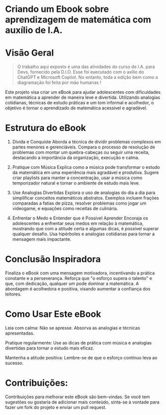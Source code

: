 # Criando um Ebook sobre aprendizagem de matemática com auxílio de I.A.

# Visão Geral

>O trabalho aqui exposto é uma das atividades do curso de I.A. para Devs, fornecido pela D.I.O. Esse foi executado com o axílio do ChatGPT e Microsoft Copilot. No entanto, toda a edição
bem como a diagramação foi feita por mão humanas ! 

Este projeto visa criar um eBook para ajudar adolescentes com dificuldades em matemática a aprender de maneira leve e divertida. Utilizando analogias cotidianas, técnicas de estudo práticas e um tom informal e acolhedor, o objetivo é tornar o aprendizado de matemática acessível e agradável.

# Estrutura do eBook
1. Divida e Conquiste
Aborda a técnica de dividir problemas complexos em partes menores e gerenciáveis. Compara o processo de resolução de problemas com montar um quebra-cabeças ou seguir uma receita, destacando a importância da organização, execução e calma.

2. Pratique com Música
Explica como a música pode transformar o estudo da matemática em uma experiência mais agradável e produtiva. Sugere criar playlists para manter a concentração, usar a música como temporizador natural e tornar o ambiente de estudo mais leve.

3. Use Analogias Divertidas
Explora o uso de analogias do dia a dia para simplificar conceitos matemáticos abstratos. Exemplos incluem frações comparadas a fatias de pizza, resolver problemas como jogar um videogame, e equações como receitas de culinária.

4. Enfrentar o Medo e Entender que é Possível Aprender
Encoraja os adolescentes a enfrentar seus medos em relação à matemática, mostrando que com a atitude certa e algumas dicas, é possível superar qualquer desafio. Usa hipérboles e analogias cotidianas para tornar a mensagem mais impactante.

# Conclusão Inspiradora
Finaliza o eBook com uma mensagem motivadora, incentivando a prática constante e a perseverança. Reforça que "o esforço supera o talento" e que, com dedicação, qualquer um pode dominar a matemática. A abordagem é acolhedora e positiva, visando aumentar a confiança dos leitores.

# Como Usar Este eBook
Leia com calma: Não se apresse. Absorva as analogias e técnicas apresentadas.

Pratique regularmente: Use as dicas de prática com música e analogias divertidas para tornar o estudo mais eficaz.

Mantenha a atitude positiva: Lembre-se de que o esforço contínuo leva ao sucesso.

# Contribuições:

Contribuições para melhorar este eBook são bem-vindas. Se você tem sugestões ou gostaria de adicionar mais conteúdo, sinta-se à vontade para fazer um fork do projeto e enviar um pull request.
